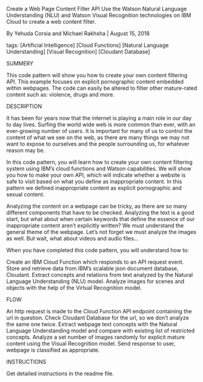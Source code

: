 Create a Web Page Content Filter API
Use the Watson Natural Language Understanding (NLU) and Watson Visual Recognition technologies on IBM Cloud to create a web content filter.

By Yehuda Corsia and Michael Rakhsha | August 15, 2018

tags: [Artificial Intelligence] [Cloud Functions] [Natural Language Understanding] [Visual Recognition] [Cloudant Database]

SUMMERY

This code pattern will show you how to create your own content filtering API. This example focuses on explicit pornographic content embedded within webpages. The code can easily be altered to filter other mature-rated content such as: violence, drugs and more.

DESCRIPTION

It has been for years now that the internet is playing a main role in our day to day lives. Surfing the world wide web is more common than ever, with an ever-growing number of users. It is important for many of us to control the content of what we see on the web, as there are many things we may not want to expose to ourselves and the people surrounding us, for whatever reason may be.

In this code pattern, you will learn how to create your own content filtering system using IBM’s cloud functions and Watson capabilities. We will show you how to make your own API, which will indicate whether a website is safe to visit based on what you define as inappropriate content. In this pattern we defined inappropriate content as explicit pornographic and sexual content.

Analyzing the content on a webpage can be tricky, as there are so many different components that have to be checked. Analyzing the text is a good start, but what about when certain keywords that define the essence of our inappropriate content aren’t explicitly written? We must understand the general theme of the webpage. Let’s not forget we must analyze the images as well. But wait, what about videos and audio files…

When you have completed this code pattern, you will understand how to:

Create an IBM Cloud Function which responds to an API request event.
Store and retrieve data from IBM’s scalable json document database, Cloudant.
Extract concepts and relations from text analyzed by the Natural Language Understanding (NLU) model.
Analyze images for scenes and objects with the help of the Virtual Recognition model. 

FLOW

An http request is made to the Cloud Function API endpoint containing the url in question. 
Check Cloudant Database for the url, so we don’t analyze the same one twice.
Extract webpage text concepts with the Natural  Language Understanding model and compare with existing list of restricted concepts. 
Analyze a set number of images randomly for explicit mature content using the Visual Recognition model.
Send response to user, webpage is classified as appropriate.

INSTRUCTIONS

Get detailed instructions in the readme file. 

